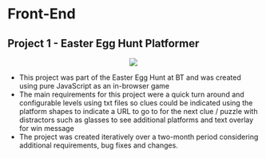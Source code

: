 # Front-End
## Project 1 - Easter Egg Hunt Platformer
<p align="center">
<img src="Bookworm's_Library_Demo.gif"/>
</p>

-	This project was part of the Easter Egg Hunt at BT and was created using pure JavaScript as an in-browser game
-	The main requirements for this project were a quick turn around and configurable levels using txt files so clues could be indicated using the platform shapes to indicate a URL to go to for the next clue / puzzle with distractors such as glasses to see additional platforms and text overlay for win message
-	The project was created iteratively over a two-month period considering additional requirements, bug fixes and changes.
